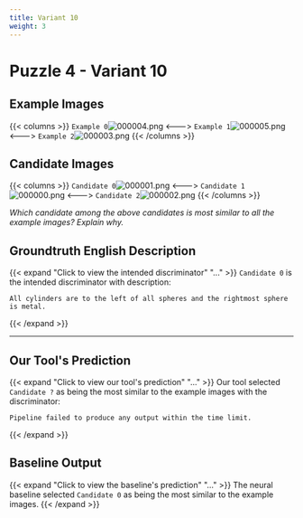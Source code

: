 ```yaml
---
title: Variant 10
weight: 3
---
```


# Puzzle 4 - Variant 10

## Example Images
{{< columns >}}
`Example 0`![000004.png](/clevr-variants/devoicing/fovariant-10/render/images/CLEVR_val_000004.png)
<--->
`Example 1`![000005.png](/clevr-variants/devoicing/fovariant-10/render/images/CLEVR_val_000005.png)
<--->
`Example 2`![000003.png](/clevr-variants/devoicing/fovariant-10/render/images/CLEVR_val_000003.png)
{{< /columns >}}

## Candidate Images
{{< columns >}}
`Candidate 0`![000001.png](/clevr-variants/devoicing/fovariant-10/render/images/CLEVR_val_000001.png)
<--->
`Candidate 1`![000000.png](/clevr-variants/devoicing/fovariant-10/render/images/CLEVR_val_000000.png)
<--->
`Candidate 2`![000002.png](/clevr-variants/devoicing/fovariant-10/render/images/CLEVR_val_000002.png)
{{< /columns >}}

*Which candidate among the above candidates is most similar to all the example images? Explain why.*

## Groundtruth English Description

{{< expand "Click to view the intended discriminator" "..." >}}
`Candidate 0` is the intended discriminator with description:
```plaintext 
All cylinders are to the left of all spheres and the rightmost sphere is metal.
```
{{< /expand >}}

---



## Our Tool's Prediction

{{< expand "Click to view our tool's prediction" "..." >}}
Our tool selected `Candidate ?` as being the most similar to the example images with the discriminator:
```plaintext
Pipeline failed to produce any output within the time limit.
```
{{< /expand >}}



## Baseline Output

{{< expand "Click to view the baseline's prediction" "..." >}}
The neural baseline selected `Candidate 0` as being the most similar to the example images.
{{< /expand >}}

